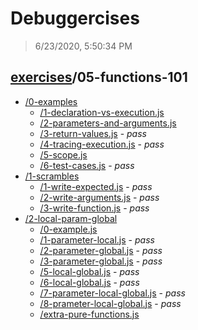 # Debuggercises 

> 6/23/2020, 5:50:34 PM 

## [exercises](../README.md)/05-functions-101 

- [/0-examples](./0-examples/README.md)
  - [/1-declaration-vs-execution.js](./0-examples/README.md#1-declaration-vs-executionjs)  
  - [/2-parameters-and-arguments.js](./0-examples/README.md#2-parameters-and-argumentsjs)  
  - [/3-return-values.js](./0-examples/README.md#3-return-valuesjs) - _pass_ 
  - [/4-tracing-execution.js](./0-examples/README.md#4-tracing-executionjs) - _pass_ 
  - [/5-scope.js](./0-examples/README.md#5-scopejs)  
  - [/6-test-cases.js](./0-examples/README.md#6-test-casesjs) - _pass_ 
- [/1-scrambles](./1-scrambles/README.md)
  - [/1-write-expected.js](./1-scrambles/README.md#1-write-expectedjs) - _pass_ 
  - [/2-write-arguments.js](./1-scrambles/README.md#2-write-argumentsjs) - _pass_ 
  - [/3-write-function.js](./1-scrambles/README.md#3-write-functionjs) - _pass_ 
- [/2-local-param-global](./2-local-param-global/README.md)
  - [/0-example.js](./2-local-param-global/README.md#0-examplejs)  
  - [/1-parameter-local.js](./2-local-param-global/README.md#1-parameter-localjs) - _pass_ 
  - [/2-parameter-global.js](./2-local-param-global/README.md#2-parameter-globaljs) - _pass_ 
  - [/3-parameter-global.js](./2-local-param-global/README.md#3-parameter-globaljs) - _pass_ 
  - [/5-local-global.js](./2-local-param-global/README.md#5-local-globaljs) - _pass_ 
  - [/6-local-global.js](./2-local-param-global/README.md#6-local-globaljs) - _pass_ 
  - [/7-parameter-local-global.js](./2-local-param-global/README.md#7-parameter-local-globaljs) - _pass_ 
  - [/8-prameter-local-global.js](./2-local-param-global/README.md#8-prameter-local-globaljs) - _pass_ 
  - [/extra-pure-functions.js](./2-local-param-global/README.md#extra-pure-functionsjs)  
